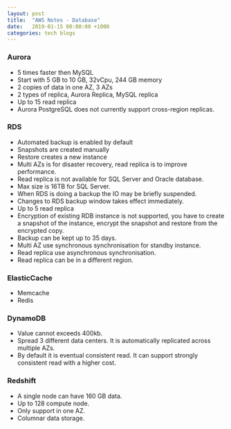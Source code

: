 ```yaml
---
layout: post
title:  "AWS Notes - Database"
date:   2019-01-15 00:00:00 +1000
categories: tech blogs
---
```


### Aurora
* 5 times faster then MySQL 
* Start with 5 GB to 10 GB, 32vCpu, 244 GB memory
* 2 copies of data in one AZ, 3 AZs
* 2 types of replica, Aurora Replica, MySQL replica
* Up to 15 read replica
* Aurora PostgreSQL does not currently support cross-region replicas.

### RDS
* Automated backup is enabled by default
* Snapshots are created manually 
* Restore creates a new instance
* Multi AZs is for disaster recovery, read replica is to improve performance.
* Read replica is not available for SQL Server and Oracle database.
* Max size is 16TB for SQL Server.
* When RDS is doing a backup the IO may be briefly suspended.
* Changes to RDS backup window takes effect immediately.
* Up to 5 read replica 
* Encryption of existing RDB instance is not supported, you have to create a snapshot of the instance, encrypt the snapshot and restore from the encrypted copy. 
* Backup can be kept up to 35 days.
* Multi AZ use synchronous synchronisation for standby instance.
* Read replica use asynchronous synchronisation.
* Read replica can be in a different region.

### ElasticCache 
* Memcache 
* Redis 

### DynamoDB
* Value cannot exceeds 400kb.
* Spread 3 different data centers. It is automatically replicated across multiple AZs.
* By default it is eventual consistent read. It can support strongly consistent read with a higher cost.

### Redshift
* A single node can have 160 GB data.
* Up to 128 compute node.
* Only support in one AZ.
* Columnar data storage. 